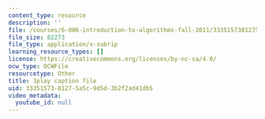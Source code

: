 ```yaml
---
content_type: resource
description: ''
file: /courses/6-006-introduction-to-algorithms-fall-2011/3335157381275a5c9d5d3b2f2ad41db5_PptQgy89cN8.vtt
file_size: 82273
file_type: application/x-subrip
learning_resource_types: []
license: https://creativecommons.org/licenses/by-nc-sa/4.0/
ocw_type: OCWFile
resourcetype: Other
title: 3play caption file
uid: 33351573-8127-5a5c-9d5d-3b2f2ad41db5
video_metadata:
  youtube_id: null
---
```

